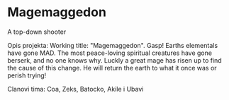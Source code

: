 # Magemaggedon
A top-down shooter

Opis projekta: Working title: "Magemaggedon". Gasp! Earths elementals have gone MAD. The most peace-loving spiritual creatures have gone berserk, and no one knows why. Luckly a great mage has risen up to find the cause of this change. He will return the earth to what it once was or perish trying!

Clanovi tima: Coa, Zeks, Batocko, Akile i Ubavi
